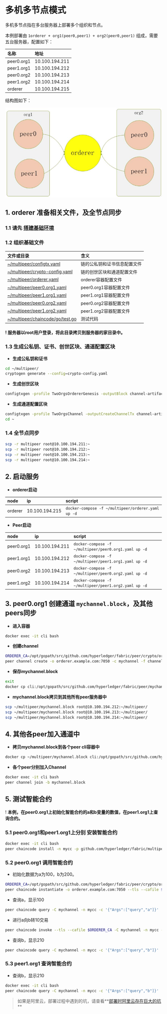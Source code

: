 # 多机多节点模式

多机多节点指在多台服务器上部署多个组织和节点。

本例部署由 `1orderer + org1(peer0,peer1) + org2(peer0,peer1)` 组成，需要五台服务器，配置如下：

| 名称 | 地址 |
| :--- |:--- |
| peer0.org1 | 10.100.194.211 |
| peer1.org1 | 10.100.194.212 |
| peer0.org2 | 10.100.194.213 |
| peer1.org2 | 10.100.194.214 |
| orderer | 10.100.194.215 |

结构图如下：

![001.jpg](001.jpg)

## 1. orderer 准备相关文件，及全节点同步

### 1.1 **请先 [搭建基础环境](../../../build.md)**

### 1.2 组织基础文件

文件或目录 | 含义
:--- | :---
[~/multipeer/configtx.yaml](configtx.yaml) | 链的公私钥和证书信息配置文件
[~/multipeer/crypto-config.yaml](crypto-config.yaml) | 链的创世区块和通道配置文件
[~/multipeer/orderer.yaml](orderer.yaml) | orderer容器配置文件
[~/multipeer/peer0.org1.yaml](peer0.org1.yaml) | peer0.org1容器配置文件
[~/multipeer/peer1.org1.yaml](peer1.org1.yaml) | peer1.org1容器配置文件
[~/multipeer/peer0.org2.yaml](peer0.org2.yaml) | peer0.org2容器配置文件
[~/multipeer/peer1.org2.yaml](peer1.org2.yaml) | peer1.org2容器配置文件
[~/multipeer/chaincode/go/test.go](chaincode/go/test.go) | 测试代码

#### ! 服务器以root用户登录，将此目录拷贝到服务器的家目录中。

### 1.3 生成公私钥、证书、创世区块、通道配置区块

* **生成公私钥和证书**

```bash
cd ~/multipeer/
cryptogen generate --config=crypto-config.yaml
```

* **生成创世区块**

```bash
configtxgen -profile TwoOrgsOrdererGenesis -outputBlock channel-artifacts/genesis.block
```

* **生成通道配置区块**

```bash
configtxgen -profile TwoOrgsChannel -outputCreateChannelTx channel-artifacts/mychannel.tx -channelID mychannel
cd ~
```

### 1.4 全节点同步

```bash
scp -r multipeer root@10.100.194.211:~
scp -r multipeer root@10.100.194.212:~
scp -r multipeer root@10.100.194.213:~
scp -r multipeer root@10.100.194.214:~
```

## 2. 启动服务

* **orderer启动**

| node | ip | script |
| :--- | :--- | :--- |
| orderer | 10.100.194.215 |`docker-compose -f ~/multipeer/orderer.yaml up -d` |

* **Peer启动**

| node | ip | script |
| :--- | :--- | :--- |
| peer0.org1 | 10.100.194.211 | `docker-compose -f ~/multipeer/peer0.org1.yaml up -d` |
| peer1.org1 | 10.100.194.212 | `docker-compose -f ~/multipeer/peer1.org1.yaml up -d` |
| peer0.org2 | 10.100.194.213 | `docker-compose -f ~/multipeer/peer0.org2.yaml up -d` |
| peer1.org2 | 10.100.194.214 | `docker-compose -f ~/multipeer/peer1.org2.yaml up -d` |

## 3. peer0.org1 创建通道 `mychannel.block`，及其他peers同步

* **进入容器**

```bash
docker exec -it cli bash
```

* **创建channel**

```bash
ORDERER_CA=/opt/gopath/src/github.com/hyperledger/fabric/peer/crypto/ordererOrganizations/example.com/orderers/orderer.example.com/msp/tlscacerts/tlsca.example.com-cert.pem
peer channel create -o orderer.example.com:7050 -c mychannel -f channel-artifacts/mychannel.tx --tls --cafile $ORDERER_CA
```

* **保存mychannel.block**

```bash
exit
docker cp cli:/opt/gopath/src/github.com/hyperledger/fabric/peer/mychannel.block ~/multipeer/
```

* **mychannel.block拷贝到其他所有peer服务器中**

```bash
scp ~/multipeer/mychannel.block root@10.100.194.212:~/multipeer/
scp ~/multipeer/mychannel.block root@10.100.194.213:~/multipeer/
scp ~/multipeer/mychannel.block root@10.100.194.214:~/multipeer/
```

## 4. 其他各peer加入通道中

* **拷贝mychannel.block到各个peer cli容器中**

```bash
docker cp ~/multipeer/mychannel.block cli:/opt/gopath/src/github.com/hyperledger/fabric/peer/
```

* **各个peer分别加入Channel**

```bash
docker exec -it cli bash
peer channel join -b mychannel.block
```

## 5. 测试智能合约

! **本例，在peer0.org1上初始化智能合约的a和b变量的数值，在peer1.org1上查询合约。**

### 5.1 peer0.org1和peer1.org1上分别 安装智能合约

```bash
docker exec -it cli bash
peer chaincode install -n mycc -p github.com/hyperledger/fabric/multipeer/chaincode/go/ -v 1.0
```

### 5.2 peer0.org1 调用智能合约

* 初始化数据为a为100，b为200。

```bash
ORDERER_CA=/opt/gopath/src/github.com/hyperledger/fabric/peer/crypto/ordererOrganizations/example.com/orderers/orderer.example.com/msp/tlscacerts/tlsca.example.com-cert.pem
peer chaincode instantiate -o orderer.example.com:7050 --tls --cafile $ORDERER_CA -C mychannel -n mycc -v 1.0 -c '{"Args":["init","a","100","b","200"]}' -P "OR ('Org1MSP.peer','Org2MSP.peer')"
```

* 查询a，显示100

```bash
peer chaincode query -C mychannel -n mycc -c '{"Args":["query","a"]}'
```

* 进行a向b转10交易

```bash
peer chaincode invoke --tls --cafile $ORDERER_CA -C mychannel -n mycc -c '{"Args":["invoke","a","b","10"]}'
```

* 查询b，显示210

```bash
peer chaincode query -C mychannel -n mycc -c '{"Args":["query","b"]}'
```

### 5.3 peer1.org1 查询智能合约

* 查询b，显示210

```bash
docker exec -it cli bash
peer chaincode query -C mychannel -n mycc -c '{"Args":["query","b"]}'
```

> 如果是阿里云，部署过程中遇到的坑，请查看**[部署时阿里云存在巨大的坑](../../../aliyun.keng.md)**
